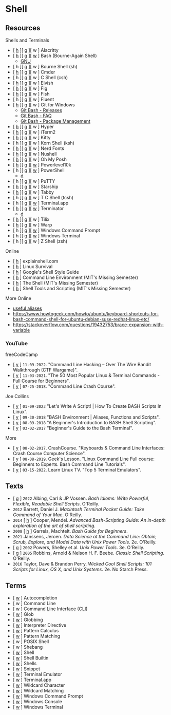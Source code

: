 # Shell

## Resources

Shells and Terminals
* [ [h](https://alacritty.org/) ][ [g](https://github.com/alacritty/alacritty) ][ w ] Alacritty
* [ [h](https://tiswww.case.edu/php/chet/bash/bashtop.html) ][ g ][ [w](https://en.wikipedia.org/wiki/Bash_(Unix_shell)) ] Bash (Bourne-Again Shell)
  * [GNU](https://www.gnu.org/software/bash/)
* [ h ][ g ][ w ] Bourne Shell (sh)
* [ [h](https://cmder.app) ][ g ][ w ] Cmder
* [ h ][ g ][ w ] C Shell (csh)
* [ [h](https://elv.sh) ][ g ][ w ] Elvish
* [ [h](https://fig.io) ][ g ][ w ] Fig
* [ [h](https://fishshell.com) ][ g ][ w ] Fish
* [ h ][ [g](https://github.com/felixse/FluentTerminal) ][ w ] Fluent
* [ [h](https://gitforwindows.org/) ][ g ][ w ] Git for Windows
  * [Git Bash - Releases](https://github.com/git-for-windows/git/releases)
  * [Git Bash - FAQ](https://github.com/git-for-windows/git/wiki/FAQ)
  * [Git Bash - Package Management](https://github.com/git-for-windows/git/wiki/Package-management)
* [ [h](https://hyper.is) ][ g ][ w ] Hyper
* [ [h](https://iterm2.com) ][ g ][ w ] iTerm2
* [ [h](https://sw.kovidgoyal.net/kitty/) ][ [g](https://github.com/kovidgoyal/kitty) ][ w ] Kitty
* [ h ][ g ][ w ] Korn Shell (ksh)
* [ [h](https://www.nerdfonts.com) ][ g ][ w ] Nerd Fonts
* [ [h](https://www.nushell.sh) ][ g ][ w ] Nushell
* [ [h](https://ohmyposh.dev) ][ g ][ w ] Oh My Posh
* [ [h](https://github.com/romkatv/powerlevel10k) ][ [g](https://github.com/romkatv/powerlevel10k) ][ [w](https://en.wikipedia.org/wiki/PowerShell) ] Powerlevel10k
* [ h ][ [g](https://github.com/powershell/powershell) ][ [w](https://en.wikipedia.org/wiki/PowerShell) ] PowerShell
  * [d](https://docs.microsoft.com/en-us/powershell/)
* [ h ][ g ][ w ] PuTTY
* [ [h](https://starship.rs) ][ g ][ w ] Starship
* [ [h](https://tabby.sh) ][ g ][ w ] Tabby
* [ h ][ g ][ w ] T C Shell (tcsh)
* [ h ][ g ][ [w](https://en.wikipedia.org/wiki/List_of_macOS_built-in_apps#Terminal) ] Terminal.app
* [ [h](https://gnome-terminator.org) ][ [g](https://github.com/software-jessies-org/jessies/wiki/Terminator) ][ [w](https://en.wikipedia.org/wiki/Terminator_(terminal_emulator)) ] Terminator
  * [d](https://terminator-gtk3.readthedocs.io/en/latest/)
* [ [h](https://gnunn1.github.io/tilix-web/) ][ g ][ w ] Tilix
* [ [h](https://www.warp.dev) ][ g ][ w ] Warp
* [ h ][ g ][ [w](https://en.wikipedia.org/wiki/Cmd.exe) ] Windows Command Prompt
* [ h ][ [g](https://github.com/microsoft/terminal) ][ [w](https://en.wikipedia.org/wiki/Windows_Terminal) ] Windows Terminal
* [ h ][ g ][ w ] Z Shell (zsh)

Online
* [ [h](https://explainshell.com/) ] explainshell.com
* [ [h](https://linuxsurvival.com) ] Linux Survival
* [ [h](https://google.github.io/styleguide/shellguide.html) ] Google's Shell Style Guide
* [ [h](https://missing.csail.mit.edu/2020/command-line/) ] Command Line Environment (MIT's Missing Semester)
* [ [h](https://missing.csail.mit.edu/2020/course-shell/) ] The Shell (MIT's Missing Semester)
* [ [h](https://missing.csail.mit.edu/2020/shell-tools/) ] Shell Tools and Scripting (MIT's Missing Semester)

More Online
* [useful aliases](https://github.com/chrishwiggins/mise/blob/master/sh/aliases-public.sh)
* https://www.howtogeek.com/howto/ubuntu/keyboard-shortcuts-for-bash-command-shell-for-ubuntu-debian-suse-redhat-linux-etc/
* https://stackoverflow.com/questions/19432753/brace-expansion-with-variable

### YouTube

freeCodeCamp
* [ [y](https://www.youtube.com/watch?v=9ReSHQihuZw) ] `11-09-2022`. "Command Line Hacking – Over The Wire Bandit Walkthrough (CTF Wargame)".
* [ [y](https://www.youtube.com/watch?v=ZtqBQ68cfJc) ] `11-03-2021`. "The 50 Most Popular Linux & Terminal Commands - Full Course for Beginners".
* [ [y](https://www.youtube.com/watch?v=yz7nYlnXLfE) ] `07-25-2018`. "Command Line Crash Course".

Joe Collins
* [ [y](https://www.youtube.com/watch?v=KG97VzMjfMg) ] `01-09-2023` "Let's Write A Script! | How To Create BASH Scripts In Linux".
* [ [y](https://www.youtube.com/watch?v=dDyoNC33TY8) ] `09-30-2018` "BASH Environment | Aliases, Functions and Scripts".
* [ [y](https://www.youtube.com/watch?v=_n5ZegzieSQ) ] `08-09-2018` "A Beginner's Introduction to BASH Shell Scripting".
* [ [y](https://www.youtube.com/watch?v=oxuRxtrO2Ag) ] `03-02-2017` "Beginner's Guide to the Bash Terminal".

More
* [ [y](https://www.youtube.com/watch?v=4RPtJ9UyHS0) ] `08-02-2017`. CrashCourse. "Keyboards & Command Line Interfaces: Crash Course Computer Science".
* [ [y](https://www.youtube.com/watch?v=2PGnYjbYuUo) ] `08-08-2019`. Geek's Lesson. "Linux Command Line Full course: Beginners to Experts. Bash Command Line Tutorials".
* [ [y](https://www.youtube.com/watch?v=aCIph71bBic) ] `03-15-2022`. Learn Linux TV. "Top 5 Terminal Emulators".

## Texts

* [ [g](https://github.com/vossenjp/bashidioms-examples) ] `2022` Albing, Carl & JP Vossen. _Bash Idioms: Write Powerful, Flexible, Readable Shell Scripts_. O'Reilly.
* `2012` Barrett, Daniel J. _Macintosh Terminal Pocket Guide: Take Command of Your Mac_. O'Reilly.
* `2014` [ [h](https://tldp.org/LDP/abs/html/index.html) ] Cooper, Mendel. _Advanced Bash-Scripting Guide: An in-depth exploration of the art of shell scripting_.
* `2008` [ [h](https://tldp.org/LDP/Bash-Beginners-Guide/html/index.html) ] Garrels, Machtelt. _Bash Guide for Beginners_.
* `2021` Janssens, Jeroen. _Data Science at the Command Line: Obtain, Scrub, Explore, and Model Data with Unix Power Tools_. 2e. O'Reilly.
* [ [g](https://resources.oreilly.com/examples/9780596003302/) ] `2002` Powers, Shelley et al. _Unix Power Tools_. 3e. O'Reilly.
* [ [g](https://resources.oreilly.com/examples/9780596005955/) ] `2005` Robbins, Arnold & Nelson H. F. Beebe. _Classic Shell Scripting_. O'Reilly.
* `2016` Taylor, Dave & Brandon Perry. _Wicked Cool Shell Scripts: 101 Scripts for Linux, OS X, and Unix Systems_. 2e. No Starch Press.

## Terms

* [ [w](https://en.wikipedia.org/wiki/Autocomplete) ] Autocompletion
* [ w ] Command Line
* [ [w](https://en.wikipedia.org/wiki/Command-line_interface) ] Command Line Interface (CLI)
* [ [w](https://en.wikipedia.org/wiki/Glob_(programming)) ] Glob
* [ [w](https://en.wikipedia.org/wiki/Matching_wildcards) ] Globbing
* [ [w](https://en.wikipedia.org/wiki/Interpreter_directive) ] Interpreter Directive
* [ [w](https://en.wikipedia.org/wiki/Pattern_calculus) ] Pattern Calculus
* [ [w](https://en.wikipedia.org/wiki/Pattern_matching) ] Pattern Matching
* [ w ] POSIX Shell
* [ w ] Shebang
* [ [w](https://en.wikipedia.org/wiki/Shell_(computing)) ] Shell
* [ [w](https://en.wikipedia.org/wiki/Shell_builtin) ] Shell Builtin
* [ [w](https://en.wikipedia.org/wiki/Comparison_of_command_shells) ] Shells
* [ [w](https://en.wikipedia.org/wiki/Snippet_(programming)) ] Snippet
* [ [w](https://en.wikipedia.org/wiki/Terminal_emulator) ] Terminal Emulator
* [ [w](https://en.wikipedia.org/wiki/Terminal_(macOS)) ] Terminal.app
* [ [w](https://en.wikipedia.org/wiki/Wildcard_character) ] Wildcard Character
* [ [w](https://en.wikipedia.org/wiki/Matching_wildcards) ] Wildcard Matching
* [ [w](https://en.wikipedia.org/wiki/Cmd.exe) ] Windows Command Prompt
* [ [w](https://en.wikipedia.org/wiki/Windows_Console) ] Windows Console
* [ [w](https://en.wikipedia.org/wiki/Windows_Terminal) ] Windows Terminal